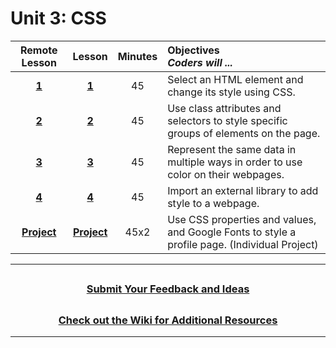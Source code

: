 # Unit 3: CSS

| Remote Lesson |                                                       Lesson                                                        | Minutes | Objectives <br> _Coders will ..._                                                             |
|:-----:| :-----------------------------------------------------------------------------------------------------------------: | :-----: | :-------------------------------------------------------------------------------------------- |
| [**1**](https://docs.google.com/presentation/d/10pbxOKXLHnspgh35k6MlRFnCx2v334qlBcCo8qZHWlA/edit#slide=id.g5cc285e5a0_0_33)|    [**1**](https://docs.google.com/presentation/d/1sRNznw6Dj270EfuuQIKGHd9fdOYWjv4x2Mf4REcFkO8/edit?usp=sharing)    |   45    | Select an HTML element and change its style using CSS.                                        |
| [**2**](https://docs.google.com/presentation/d/1Avbui9kvPBzLtWXr_kg87n3ntazHGJXGcxM6Kkgvsm8/edit#slide=id.g5d61b732ba_0_0)|    [**2**](https://docs.google.com/presentation/d/18MHX3WvGbxhjk_683_mF-l7LGpnnMQRgywb1nQUyH1U/edit?usp=sharing)    |   45    | Use class attributes and selectors to style specific groups of elements on the page.          |
| [**3**](https://docs.google.com/presentation/d/19dTm4abWHWA2AzBl3l8P8ulQlwQaZ7NPlhve4Y4OAe0/edit?usp=sharing)|    [**3**](https://docs.google.com/presentation/d/14uTwa8GbeOehPNT9JBWPXUhTS-vEh7x8N5F07OIwOAI/edit?usp=sharing)    |   45    | Represent the same data in multiple ways in order to use color on their webpages.                                                     |
| [**4**]()|    [**4**](https://docs.google.com/presentation/d/17AgfaGRv5y8PtAu54xtKhY5MeDiBFM-1hadqpl0ZNQM/edit?usp=sharing)    |   45    | Import an external library to add style to a webpage.                                         |
| [**Project**]()| [**Project**](https://docs.google.com/presentation/d/1sO0l9sid4Urrx0CWWxMw_WjA5WkYo1M_c4TjnyW5jww/edit?usp=sharing) |  45x2   | Use CSS properties and values, and Google Fonts to style a profile page. (Individual Project) |

---

## <h3 align="center"><a href="https://forms.gle/vyAD1HFwXHZMRXrr9">Submit Your Feedback and Ideas</a></h3>

## <h3 align="center"><a href="https://github.com/itscodenation/curriculum-20-21/wiki">Check out the Wiki for Additional Resources</a></h3>

---
